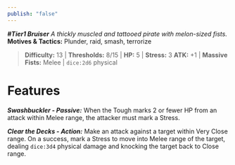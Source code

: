 ```yaml
---
publish: "false"
---
```

***#Tier1 Bruiser***
*A thickly muscled and tattooed pirate with melon-sized fists.*
**Motives & Tactics:** Plunder, raid, smash, terrorize

> **Difficulty:** 13 | **Thresholds:** 8/15 | **HP:** 5 | **Stress:** 3
> **ATK:** +1 | **Massive Fists:** Melee | `dice:2d6` physical

# Features

***Swashbuckler - Passive:*** When the Tough marks 2 or fewer HP from an attack within Melee range, the attacker must mark a Stress.

***Clear the Decks - Action:*** Make an attack against a target within Very Close range. On a success, mark a Stress to move into Melee range of the target, dealing `dice:3d4` physical damage and knocking the target back to Close range.
